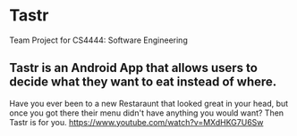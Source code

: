 # Tastr
Team Project for CS4444: Software Engineering

## Tastr is an Android App that allows users to decide what they want to eat instead of where.
Have you ever been to a new Restaraunt that looked great in your head, but once you got there their menu didn't have anything you would want? Then Tastr is for you.
https://www.youtube.com/watch?v=MXdHKG7U6Sw
